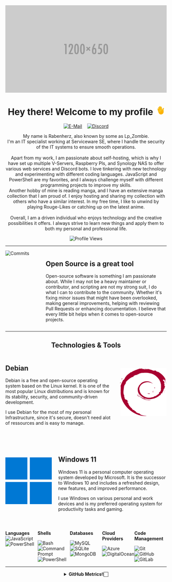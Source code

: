<img src="./assets/placeholder-banner.png" alt="Waving Hand">
<br>
<h1 align="center">Hey there! Welcome to my profile <img src="./assets/waving.gif" alt="Waving Hand" width="28" height="28"></h1>

<p align="center">
    <a href="mailto:rabenherz@theravenhub.com" target="_blank"><img alt="E-Mail" src="https://img.shields.io/badge/Mail-informational?style=for-the-badge&logo=gmail&logoColor=white&color=EA4335"></a>
    ‎ ‎ ‎
    <a href="https://discord.gg/ySk5eYrrjG" target="_blank"><img alt="Discord" src="https://img.shields.io/badge/Discord-informational?style=for-the-badge&logo=discord&logoColor=white&color=7289da"></a>
</p>
<p align="center">
    My name is Rabenherz, also known by some as Lp_Zombie.<br>I'm an IT specialist working at Serviceware SE, where I handle the security of the IT systems to ensure smooth operations.
    <br><br>
    Apart from my work, I am passionate about self-hosting, which is why I have set up multiple V-Servers, Raspberry PIs, and Synology NAS to offer various web services and Discord bots. I love tinkering with new technology and experimenting with different coding languages. JavaScript and PowerShell are my favorites, and I always challenge myself with different programming projects to improve my skills.
    <br>
    Another hobby of mine is reading manga, and I have an extensive manga collection that I am proud of. I enjoy hosting and sharing my collection with others who have a similar interest. In my free time, I like to unwind by playing Rouge-Likes or catching up on the latest anime.
    <br><br>
    Overall, I am a driven individual who enjoys technology and the creative possibilities it offers. I always strive to learn new things and apply them to both my personal and professional life.
</p>
<p align="center">
    <img alt="Profile Views" src="https://utility.theravenhub.com/scripts/github-pf-counter/">
</p>
<hr>

<div style="display: flex;">
  <div style="width: 25%;" style="justify-content: center">
    <img src="https://github-profile-trophy.vercel.app/?username=rabenherz112&no-bg=true&no-frame=true&theme=discord&title=Commits&column=-1" alt="Commits" style="width: 90%">
  </div>
  <div style="width: 75%;">
    <h2>Open Source is a great tool</h2>
    <p>Open-source software is something I am passionate about. While I may not be a heavy maintainer or contributor, and scripting are not my strong suit, I do what I can to contribute to the community. Whether it's fixing minor issues that might have been overlooked, making general improvements, helping with reviewing Pull Requests or enhancing documentation. I believe that every little bit helps when it comes to open-source projects.</p>
  </div>
</div>
<hr>
<h2 align="center"> Technologies & Tools </h2>
<section style="display: flex; align-items: center;">
  <div style="width: 70%; padding-right: 20px;">
    <h1>Debian</h1>
    <p style="margin-bottom: 10px;">Debian is a free and open-source operating system based on the Linux kernel. It is one of the most popular Linux distributions and is known for its stability, security, and community-driven development.</p>
    <p>I use Debian for the most of my personal Infrastructure, since it's secure, doesn't need alot of ressources and is easy to manage.</p>
  </div>
  <div style="width: 30%; text-align: right;">
    <img src="./assets/debian-logo.svg" width="150" height="150" alt="Debian Logo" style="max-width: 100%;">
  </div>
</section>

<section style="display: flex; align-items: center; margin-top: 50px;">
  <div style="width: 30%; text-align: left;">
    <img src="./assets/windows-logo.svg" alt="Windows 11 Logo" style="max-width: 100%;">
  </div>
  <div style="width: 70%; padding-left: 20px;">
    <h1>Windows 11</h1>
    <p style="margin-bottom: 10px;">Windows 11 is a personal computer operating system developed by Microsoft. It is the successor to Windows 10 and includes a refreshed design, new features, and improved performance.</p>
    <p>I use Windows on various personal and work devices and is my preferred operating system for productivity tasks and gaming.</p>
  </div>
</section>

<div style="display: flex; padding-top: 30px">
  <div style="flex: 1;">
    <p><b>Languages</b></h2>
    <img alt="JavaScript" src="https://img.shields.io/badge/JavaScript-informational?style=flat&logo=javascript&logoColor=white&color=F7DF1E">
    <img alt="PowerShell" src="https://img.shields.io/badge/PowerShell-informational?style=flat&logo=powershell&logoColor=white&color=5391FE">
  </div>
  
  <div style="flex: 1;">
    <p><b>Shells</b></p>
    <img alt="Bash" src="https://img.shields.io/badge/Bash-informational?style=flat&logo=gnu-bash&logoColor=white&color=4EAA25">
    <img alt="Command Prompt" src="https://img.shields.io/badge/Command%20Prompt-informational?style=flat&logo=windows-terminal&logoColor=white&color=4D4D4D">
    <img alt="PowerShell" src="https://img.shields.io/badge/PowerShell-informational?style=flat&logo=powershell&logoColor=white&color=5391FE">
  </div>
  
  <div style="flex: 1;">
    <p><b>Databases</b></p>
    <img alt="MySQL" src="https://img.shields.io/badge/MySQL-informational?style=flat&logo=mysql&logoColor=white&color=4479A1"><br>
    <img alt="SQLite" src="https://img.shields.io/badge/SQLite-informational?style=flat&logo=sqlite&logoColor=white&color=003B57">
    <img alt="MongoDB" src="https://img.shields.io/badge/MongoDB-informational?style=flat&logo=mongodb&logoColor=white&color=47A248">
  </div>
  
  <div style="flex: 1;">
    <p><b>Cloud Providers</b></p>
    <img alt="Azure" src="https://img.shields.io/badge/Azure-informational?style=flat&logo=microsoft-azure&logoColor=white&color=0078D4">
    <img alt="DigitalOcean" src="https://img.shields.io/badge/DigitalOcean-informational?style=flat&logo=digitalocean&logoColor=white&color=0080FF">
  </div>
  
<div style="flex: 1;">
    <p><b>Code Management</b></p>
    <img alt="Git" src="https://img.shields.io/badge/Git-informational?style=flat&logo=git&logoColor=white&color=F05032"><br>
    <img alt="GitHub" src="https://img.shields.io/badge/GitHub-informational?style=flat&logo=github&logoColor=white&color=181717"><br>
    <img alt="GitLab" src="https://img.shields.io/badge/GitLab-informational?style=flat&logo=gitlab&logoColor=white&color=FC6D26">
  </div>
</div>
<hr>
<div align="center">
    <details>
        <summary><b>GitHub Metrics👇🏻</b></summary>
        <br>
</div>
